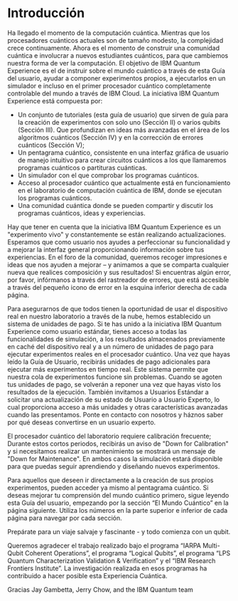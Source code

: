 Introducción
=============

Ha llegado el momento de la computación cuántica. Mientras que los procesadores cuánticos actuales son de tamaño modesto, la complejidad crece continuamente. Ahora es el momento de construir una comunidad cuántica e involucrar a nuevos estudiantes cuánticos, para que cambiemos nuestra forma de ver la computación. El objetivo de IBM Quantum Experience es el de instruir sobre el mundo cuántico a través de esta Guía del usuario, ayudar a componer  experimentos propios, a ejecutarlos en un simulador e incluso en el primer procesador cuántico completamente controlable del mundo a través de IBM Cloud.
La iniciativa IBM Quantum Experience está compuesta por:

+ Un conjunto de tutoriales (esta guía de usuario) que sirven de guía para la creación de experimentos con solo uno (Sección II) o varios qubits (Sección III). Que profundizan en ideas más avanzadas en el área de los algoritmos cuánticos (Sección IV) y en la corrección de errores cuánticos (Sección V);
+ Un pentagrama cuántico, consistente en una interfaz gráfica de usuario de manejo intuitivo para crear circuitos cuánticos a los que llamaremos programas cuánticos o partituras cuánticas.
+ Un simulador con el que comprobar los programas cuánticos.
+ Acceso al procesador cuántico que actualmente está en funcionamiento en el laboratorio de computación cuántica de IBM, donde se ejecutan los programas cuánticos.
+ Una comunidad cuántica donde se pueden compartir y discutir los programas cuánticos, ideas y experiencias.

Hay que tener en cuenta que la iniciativa IBM Quantum Experience es un "experimento vivo" y constantemente se están realizando actualizaciones. Esperamos que como usuario nos ayudes a perfeccionar su funcionalidad y a mejorar la interfaz general proporcionando información sobre tus experiencias. En el foro de la comunidad, queremos recoger impresiones e ideas que nos ayuden a mejorar – y animamos a que se comparta cualquier nueva que realices composición y sus resultados!  Si encuentras algún error, por favor, infórmanos a través del rastreador de errores,  que está accesible a través del pequeño icono de error en la esquina inferior derecha de cada página.

Para asegurarnos de que todos tienen la oportunidad de usar el dispositivo real en nuestro laboratorio a través de la nube, hemos establecido un sistema de unidades de pago. Si te has unido a la iniciativa IBM Quantum Experience como usuario estándar, tienes acceso a todas las funcionalidades de simulación, a los resultados almacenados previamente en caché del dispositivo real y a un número de unidades de pago para ejecutar experimentos reales en el procesador cuántico. Una vez que hayas leído la Guía de Usuario, recibirás unidades de pago adicionales para ejecutar más experimentos en tiempo real. Este sistema permite que nuestra cola de experimentos funcione sin problemas. Cuando se agoten tus unidades de pago, se volverán a reponer una vez que hayas visto los resultados de la ejecución. También invitamos a Usuarios Estándar a solicitar una actualización de su estado de Usuario a Usuario Experto, lo cual proporciona acceso a más unidades y otras características avanzadas cuando las presentamos. Ponte en contacto con nosotros y háznos saber por qué deseas convertirse en un usuario experto.

El procesador cuántico del laboratorio requiere calibración frecuente; Durante estos cortos periodos, recibirás un aviso de "Down for Calibration" y si necesitamos realizar un mantenimiento se mostrará un mensaje de "Down for Maintenance". En ambos casos la simulación estará disponible para que puedas seguir aprendiendo y diseñando nuevos experimentos.

Para aquellos que deseen ir directamente a la creación de sus propios experimentos, pueden acceder ya mismo al pentagrama cuántico. Si deseas mejorar tu comprensión del mundo cuántico primero, sigue leyendo esta Guía del usuario, empezando por la sección “El Mundo Cuántico” en la página siguiente. Utiliza los números en la parte superior e inferior de cada página para navegar por cada sección.

Prepárate para un viaje salvaje y fascinante - y todo comienza con un qubit.

Queremos agradecer el trabajo realizado bajo el programa “IARPA Multi-Qubit Coherent Operations”, el programa “Logical Qubits”, el programa “LPS Quantum Characterization Validation & Verification” y el “IBM Research Frontiers Institute”. La investigación realizada en esos programas ha contribuido a hacer posible esta Experiencia Cuántica.

Gracias
Jay Gambetta, Jerry Chow, and the IBM Quantum team
 

